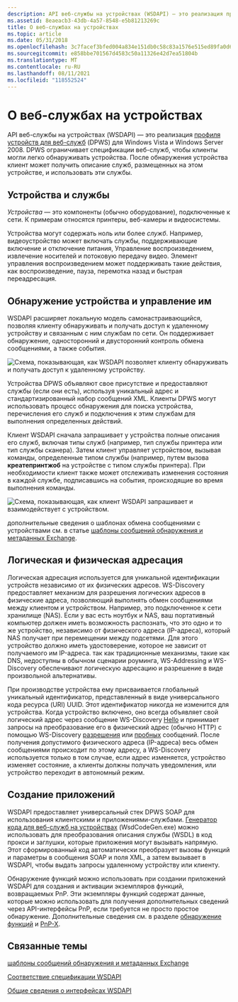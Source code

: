```yaml
---
description: API веб-службы на устройствах (WSDAPI) — это реализация профиля устройств для веб-служб (DPWS) для Windows Vista и Windows Server 2008.
ms.assetid: 8eaeacb3-43db-4a57-8548-e5b81213269c
title: О веб-службах на устройствах
ms.topic: article
ms.date: 05/31/2018
ms.openlocfilehash: 3c7facef3bfed004a834e151db0c58c83a1576e515ed89fa0d690813bc4c18bd
ms.sourcegitcommit: e858bbe701567d4583c50a11326e42d7ea51804b
ms.translationtype: MT
ms.contentlocale: ru-RU
ms.lasthandoff: 08/11/2021
ms.locfileid: "118552524"
---
```

# <a name="about-web-services-on-devices"></a>О веб-службах на устройствах

API веб-службы на устройствах (WSDAPI) — это реализация [профиля устройств для веб-служб](https://specs.xmlsoap.org/ws/2006/02/devprof/) (DPWS) для Windows Vista и Windows Server 2008. DPWS ограничивает спецификации веб-служб, чтобы клиенты могли легко обнаруживать устройства. После обнаружения устройства клиент может получить описание служб, размещенных на этом устройстве, и использовать эти службы.

## <a name="devices-and-services"></a>Устройства и службы

*Устройства* — это компоненты (обычно оборудование), подключенные к сети. К примерам относятся принтеры, веб-камеры и видеосистемы.

Устройства могут содержать ноль или более *служб*. Например, видеоустройство может включать службы, поддерживающие включение и отключение питания, Управление воспроизведением, извлечение носителей и потоковую передачу видео. Элемент управления воспроизведением может поддерживать такие действия, как воспроизведение, пауза, перемотка назад и быстрая переадресация.

## <a name="discovering-and-manipulating-a-device"></a>Обнаружение устройства и управление им

WSDAPI расширяет локальную модель самонастраивающийся, позволяя клиенту обнаруживать и получать доступ к удаленному устройству и связанным с ним службам по сети. Он поддерживает обнаружение, односторонний и двусторонний контроль обмена сообщениями, а также события.

![Схема, показывающая, как WSDAPI позволяет клиенту обнаруживать и получать доступ к удаленному устройству.](images/overview01.png)

Устройства DPWS объявляют свое присутствие и предоставляют службы (если они есть), используя уникальный адрес и стандартизированный набор сообщений XML. Клиенты DPWS могут использовать процесс обнаружения для поиска устройства, перечисления его служб и подключения к этим службам для выполнения определенных действий.

Клиент WSDAPI сначала запрашивает у устройства полные описания его служб, включая типы служб (например, тип службы принтера или тип службы сканера). Затем клиент управляет устройством, вызывая команды, определенные типом службы (например, путем вызова **креатепринтжоб** на устройстве с типом службы принтера). При необходимости клиент также может отслеживать изменения состояния в каждой службе, подписавшись на события, происходящие во время выполнения команды.

![Схема, показывающая, как клиент WSDAPI запрашивает и взаимодействует с устройством.](images/netdevice01.png)

дополнительные сведения о шаблонах обмена сообщениями с устройствами см. в статье [шаблоны сообщений обнаружения и метаданных Exchange](discovery-and-metadata-exchange-message-patterns.md).

## <a name="logical-and-physical-addressing"></a>Логическая и физическая адресация

Логическая адресация используется для уникальной идентификации устройств независимо от их физических адресов. WS-Discovery предоставляет механизм для разрешения логических адресов в физические адреса, позволяющий выполнять обмен сообщениями между клиентом и устройством. Например, это подключенное к сети хранилище (NAS). Если у вас есть ноутбук и NAS, ваш портативный компьютер должен иметь возможность распознать, что это одно и то же устройство, независимо от физического адреса (IP-адреса), который NAS получает при перемещении между подсетями. Для этого устройство должно иметь удостоверение, которое не зависит от получаемого им IP-адреса. так как традиционные механизмы, такие как DNS, недоступны в обычном сценарии роуминга, WS-Addressing и WS-Discovery обеспечивают логическую адресацию и разрешение в виде произвольной альтернативы.

При производстве устройства ему присваивается глобальный уникальный идентификатор, представленный в виде универсального кода ресурса (URI) UUID. Этот идентификатор никогда не изменится для устройства. Когда устройство включено, оно всегда объявляет свой логический адрес через сообщение WS-Discovery [Hello](hello-message.md) и принимает запросы на преобразование его в физический адрес (обычно HTTP) с помощью WS-Discovery [разрешения](resolve-message.md) или [пробных](probe-message.md) сообщений. После получения допустимого физического адреса (IP-адреса) весь обмен сообщениями происходит по этому адресу, а WS-Discovery используется только в том случае, если адрес изменяется, устройство изменяет состояние, а клиенты должны получать уведомления, или устройство переходит в автономный режим.

## <a name="building-applications"></a>Создание приложений

WSDAPI предоставляет универсальный стек DPWS SOAP для использования клиентскими и приложениями-службами. [Генератор кода для веб-служб на устройствах](web-services-for-devices-code-generator.md) (WsdCodeGen.exe) можно использовать для преобразования описания службы (WSDL) в код прокси и заглушки, которые приложения могут вызывать напрямую. Этот сформированный код автоматически преобразует вызовы функций и параметры в сообщения SOAP и поля XML, а затем вызывает в WSDAPI, чтобы выдать запросы удаленному устройству или клиенту.

Обнаружение функций можно использовать при создании приложений WSDAPI для создания и активации экземпляров функций, возвращаемых PnP. Эти экземпляры функций содержат данные, которые можно использовать для получения дополнительных сведений через API-интерфейсы PnP, если требуется не просто простое обнаружение. Дополнительные сведения см. в разделе [обнаружение функций](/previous-versions/windows/desktop/fundisc/fd-portal) и [PnP-X](/previous-versions/windows/desktop/fundisc/pnp-x).

## <a name="related-topics"></a>Связанные темы

<dl> <dt>

[шаблоны сообщений обнаружения и метаданных Exchange](discovery-and-metadata-exchange-message-patterns.md)
</dt> <dt>

[Соответствие спецификации WSDAPI](wsdapi-specification-compliance.md)
</dt> <dt>

[Общие сведения о интерфейсах WSDAPI](overview-of-the-wsdapi-interfaces.md)
</dt> </dl>

 

 
